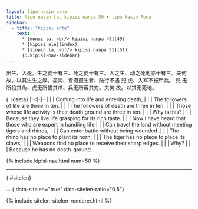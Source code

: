 ```yaml
---
layout: lipu-nasin-pona
title: lipu nasin la, kipisi nanpa 50 • lipu Nasin Pona
sidebar:
  - title: "kipisi ante"
    text: |
      * [monsi la, <br/> kipisi nanpa 49](49)
      * [kipisi ale](index)
      * [sinpin la, <br/> kipisi nanpa 51](51)
      {:.kipisi-nav-sidebar}
---
```


出生、入死。生之徒十有三、死之徒十有三。人之生、动之死地亦十有三。夫何故。以其生生之厚。盖闻、善摄摄生者、陆行不遇 兕 虎、入军不被甲兵。 兕 无所投其角、虎无所措其爪、兵无所容其刃。夫何 故。以其无死地。

{:.loseta}
|:-:|-|-
|  |  | Coming into life and entering death,
|  |  | The followers of life are three in ten.
|  |  | The followers of death are three in ten.
|  |  | Those whose life activity is their death ground are three in ten.
|  |  | Why is this?
|  |  | Because they live life grasping for its rich taste.
|  |  | Now I have heard that those who are expert in handling life
|  |  | Can travel the land without meeting tigers and rhinos,
|  |  | Can enter battle without being wounded.
|  |  | The rhino has no place to plant its horn,
|  |  | The tiger has no place to place its claws,
|  |  | Weapons find no place to receive their sharp edges.
|  |  | Why?
|  |  | Because he has no death-ground.

{% include kipisi-nav.html num=50 %}

-------
{:#sitelen}

...
{:data-sitelen="true" data-sitelen-ratio="0.5"}

{% include sitelen-sitelen-renderer.html %}
